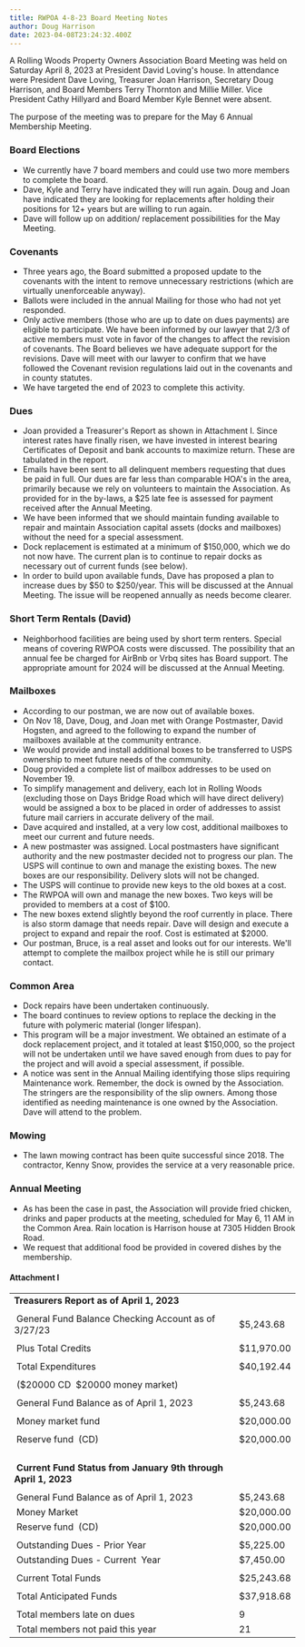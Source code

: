 ```yaml
---
title: RWPOA 4-8-23 Board Meeting Notes
author: Doug Harrison
date: 2023-04-08T23:24:32.400Z
---
```

A Rolling Woods Property Owners Association Board Meeting was held on Saturday April 8, 2023 at President David Loving's house. In attendance were President Dave Loving, Treasurer Joan Harrison, Secretary Doug Harrison, and Board Members Terry Thornton and Millie Miller. Vice President Cathy Hillyard and Board Member Kyle Bennet were absent.

The purpose of the meeting was to prepare for the May 6 Annual Membership Meeting.

### Board Elections

* We currently have 7 board members and could use two more members to complete the board.
* Dave, Kyle and Terry have indicated they will run again. Doug and Joan have indicated they are looking for replacements after holding their positions for 12+ years but are willing to run again.
* Dave will follow up on addition/ replacement possibilities for the May Meeting.

### Covenants

* Three years ago, the Board submitted a proposed update to the covenants with the intent to remove unnecessary restrictions (which are virtually unenforceable anyway).
* Ballots were included in the annual Mailing for those who had not yet responded.
* Only active members (those who are up to date on dues payments) are eligible to participate. We have been informed by our lawyer that 2/3 of active members must vote in favor of the changes to affect the revision of covenants. The Board believes we have adequate support for the revisions. Dave will meet with our lawyer to confirm that we have followed the Covenant revision regulations laid out in the covenants and in county statutes.
* We have targeted the end of 2023 to complete this activity.

### Dues

* Joan provided a Treasurer's Report as shown in Attachment I. Since interest rates have finally risen, we have invested in interest bearing Certificates of Deposit and bank accounts to maximize return. These are tabulated in the report.
* Emails have been sent to all delinquent members requesting that dues be paid in full. Our dues are far less than comparable HOA's in the area, primarily because we rely on volunteers to maintain the Association. As provided for in the by-laws, a $25 late fee is assessed for payment received after the Annual Meeting.
* We have been informed that we should maintain funding available to repair and maintain Association capital assets (docks and mailboxes) without the need for a special assessment.
* Dock replacement is estimated at a minimum of $150,000, which we do not now have. The current plan is to continue to repair docks as necessary out of current funds (see below).
* In order to build upon available funds, Dave has proposed a plan to increase dues by $50 to $250/year. This will be discussed at the Annual Meeting. The issue will be reopened annually as needs become clearer.

### Short Term Rentals (David)

* Neighborhood facilities are being used by short term renters. Special means of covering RWPOA costs were discussed. The possibility that an annual fee be charged for AirBnb or Vrbq sites has Board support. The appropriate amount for 2024 will be discussed at the Annual Meeting.

### Mailboxes

* According to our postman, we are now out of available boxes.
* On Nov 18, Dave, Doug, and Joan met with Orange Postmaster, David Hogsten, and agreed to the following to expand the number of mailboxes available at the community entrance.
* We would provide and install additional boxes to be transferred to USPS ownership to meet future needs of the community.
* Doug provided a complete list of mailbox addresses to be used on November 19.
* To simplify management and delivery, each lot in Rolling Woods (excluding those on Days Bridge Road which will have direct delivery) would be assigned a box to be placed in order of addresses to assist future mail carriers in accurate delivery of the mail.
* Dave acquired and installed, at a very low cost, additional mailboxes to meet our current and future needs.
* A new postmaster was assigned. Local postmasters have significant authority and the new postmaster decided not to progress our plan. The USPS will continue to own and manage the existing boxes. The new boxes are our responsibility. Delivery slots will not be changed.
* The USPS will continue to provide new keys to the old boxes at a cost.
* The RWPOA will own and manage the new boxes. Two keys will be provided to members at a cost of $100.
* The new boxes extend slightly beyond the roof currently in place. There is also storm damage that needs repair. Dave will design and execute a project to expand and repair the roof. Cost is estimated at $2000.
* Our postman, Bruce, is a real asset and looks out for our interests. We'll attempt to complete the mailbox project while he is still our primary contact.

### Common Area

* Dock repairs have been undertaken continuously.
* The board continues to review options to replace the decking in the future with polymeric material (longer lifespan).
* This program will be a major investment. We obtained an estimate of a dock replacement project, and it totaled at least $150,000, so the project will not be undertaken until we have saved enough from dues to pay for the project and will avoid a special assessment, if possible.
* A notice was sent in the Annual Mailing identifying those slips requiring Maintenance work. Remember, the dock is owned by the Association. The stringers are the responsibility of the slip owners. Among those identified as needing maintenance is one owned by the Association. Dave will attend to the problem.

### Mowing

* The lawn mowing contract has been quite successful since 2018. The contractor, Kenny Snow, provides the service at a very reasonable price.

### Annual Meeting

* As has been the case in past, the Association will provide fried chicken, drinks and paper products at the meeting, scheduled for May 6, 11 AM in the Common Area. Rain location is Harrison house at 7305 Hidden Brook Road.
* We request that additional food be provided in covered dishes by the membership.

#### Attachment I

|                                                                  |            |
| ---------------------------------------------------------------- | ---------- |
| **Treasurers Report as of April 1, 2023**                        |            |
|                                                                  |            |
|  General Fund Balance Checking Account as of 3/27/23             | $5,243.68  |
|                                                                  |            |
|  Plus Total Credits                                              | $11,970.00 |
|                                                                  |            |
|  Total Expenditures                                              | $40,192.44 |
|                                                                  |            |
|  ($20000 CD  $20000 money market)                                |            |
|                                                                  |            |
|  General Fund Balance as of April 1, 2023                        | $5,243.68  |
|                                                                  |            |
|  Money market fund                                               | $20,000.00 |
|                                                                  |            |
|  Reserve fund  (CD)                                              | $20,000.00 |
|                                                                  |            |
|                                                                  |            |
|                                                                  |            |
|                                                                  |            |
|  **Current Fund Status from January 9th through April 1, 2023**  |            |
|                                                                  |            |
|  General Fund Balance as of April 1, 2023                        | $5,243.68  |
|  Money Market                                                    | $20,000.00 |
|  Reserve fund  (CD)                                              | $20,000.00 |
|                                                                  |            |
|  Outstanding Dues - Prior Year                                   | $5,225.00  |
|  Outstanding Dues - Current  Year                                | $7,450.00  |
|                                                                  |            |
|  Current Total Funds                                             | $25,243.68 |
|                                                                  |            |
|  Total Anticipated Funds                                         | $37,918.68 |
|                                                                  |            |
|  Total members late on dues                                      | 9          |
|  Total members not paid this year                                | 21         |